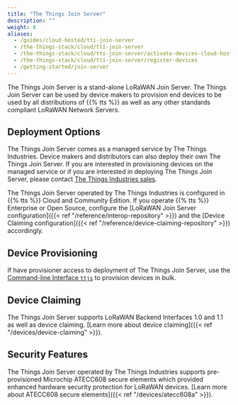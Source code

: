 ```yaml
---
title: "The Things Join Server"
description: ""
weight: 8
aliases:
  - /guides/cloud-hosted/tti-join-server
  - /the-things-stack/cloud/tti-join-server
  - /the-things-stack/cloud/tti-join-server/activate-devices-cloud-hosted
  - /the-things-stack/cloud/tti-join-server/register-devices
  - /getting-started/join-server
---
```


The Things Join Server is a stand-alone LoRaWAN Join Server. The Things Join Server can be used by device makers to provision end devices to be used by all distributions of {{% tts %}} as well as any other standards compliant LoRaWAN Network Servers.

<!--more-->

## Deployment Options

The Things Join Server comes as a managed service by The Things Industries. Device makers and distributors can also deploy their own The Things Join Server. If you are interested in provisioning devices on the managed service or if you are interested in deploying The Things Join Server, please contact [The Things Industries sales](mailto:sales@thethingsindustries.com).

The Things Join Server operated by The Things Industries is configured in {{% tts %}} Cloud and Community Edition. If you operate {{% tts %}} Enterprise or Open Source, configure the [LoRaWAN Join Server configuration]({{< ref "/reference/interop-repository" >}}) and the [Device Claiming configuration]({{< ref "/reference/device-claiming-repository" >}}) accordingly.

## Device Provisioning

If have provisioner access to deployment of The Things Join Server, use the [Command-line Interface `ttjs`](https://www.npmjs.com/package/ttjs-cli) to provision devices in bulk.

## Device Claiming

The Things Join Server supports LoRaWAN Backend Interfaces 1.0 and 1.1 as well as device claiming. [Learn more about device claiming]({{< ref "/devices/device-claiming" >}}).

## Security Features

The Things Join Server operated by The Things Industries supports pre-provisioned Microchip ATECC608 secure elements which provided enhanced hardware security protection for LoRaWAN devices. [Learn more about ATECC608 secure elements]({{< ref "/devices/atecc608a" >}}).
